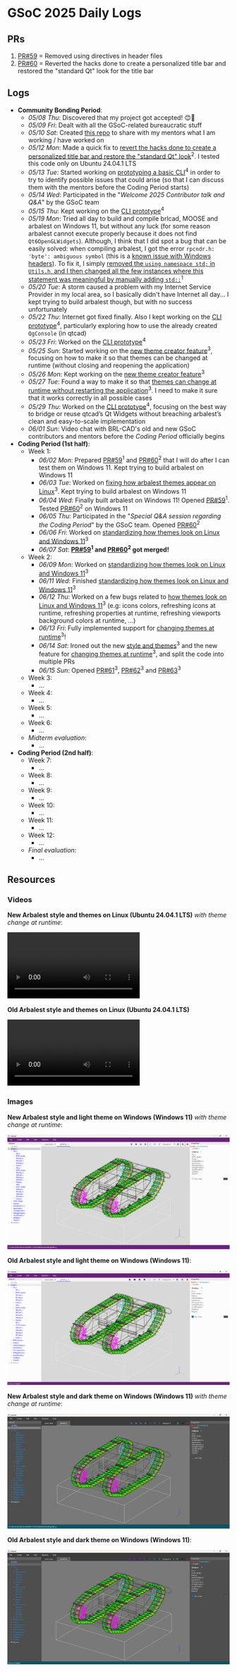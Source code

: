 # GSoC 2025 Daily Logs

## PRs

1. [PR#59](https://github.com/BRL-CAD/arbalest/pull/59) = Removed using directives in header files
2. [PR#60](https://github.com/BRL-CAD/arbalest/pull/60) = Reverted the hacks done to create a personalized title bar and restored the "standard Qt" look for the title bar

## Logs

- **Community Bonding Period**:
    - *05/08 Thu*: Discovered that my project got accepted! 😊🎉
    - *05/09 Fri*: Dealt with all the GSoC-related bureaucratic stuff
    - *05/10 Sat*: Created [this repo](https://github.com/LorenzoPegorari/GSoC25-report) to share with my mentors what I am working / have worked on
    - *05/12 Mon*: Made a quick fix to <ins>revert the hacks done to create a personalized title bar and restore the "standard Qt" look</ins><sup>2</sup>. I tested this code only on Ubuntu 24.04.1 LTS
    - *05/13 Tue*: Started working on <ins>prototyping a basic CLI</ins><sup>4</sup> in order to try to identify possible issues that could arise (so that I can discuss them with the mentors before the Coding Period starts)
    - *05/14 Wed*: Participated in the "*Welcome 2025 Contributor talk and Q&A*" by the GSoC team
    - *05/15 Thu*: Kept working on the <ins>CLI prototype</ins><sup>4</sup>
    - *05/19 Mon*: Tried all day to build and compile brlcad, MOOSE and arbalest on Windows 11, but without any luck (for some reason arbalest cannot execute properly because it does not find `Qt6OpenGLWidgets`). Although, I think that I did spot a bug that can be easily solved: when compiling arbalest, I got the error `rpcndr.h: 'byte': ambiguous symbol` (this is a [known issue with Windows headers](https://developercommunity.visualstudio.com/t/93889)). To fix it, I simply <ins>removed the `using namespace std;` in `Utils.h`, and I then changed all the few instances where this statement was meaningful by manually adding `std::`</ins><sup>1</sup>
    - *05/20 Tue*: A storm caused a problem with my Internet Service Provider in my local area, so I basically didn't have Internet all day... I kept trying to build arbalest though, but with no success unfortunately
    - *05/22 Thu*: Internet got fixed finally. Also I kept working on the <ins>CLI prototype</ins><sup>4</sup>, particularly exploring how to use the already created `QgConsole` (in qtcad)
    - *05/23 Fri*: Worked on the <ins>CLI prototype</ins><sup>4</sup>
    - *05/25 Sun*: Started working on the <ins>new theme creator feature</ins><sup>3</sup>, focusing on how to make it so that themes can be changed at runtime (without closing and reopening the application)
    - *05/26 Mon*: Kept working on the <ins>new theme creator feature</ins><sup>3</sup>
    - *05/27 Tue*: Found a way to make it so that <ins>themes can change at runtime without restarting the application</ins><sup>3</sup>. I need to make it sure that it works correctly in all possible cases
    - *05/29 Thu*: Worked on the <ins>CLI prototype</ins><sup>4</sup>, focusing on the best way to bridge or reuse qtcad’s Qt Widgets without breaching arbalest’s clean and easy-to-scale implementation
    - *06/01 Sun*: Video chat with BRL-CAD's old and new GSoC contributors and mentors before the *Coding Period* officially begins
- **Coding Period (1st half)**:
    - Week 1:
        - *06/02 Mon*: Prepared [PR#59](https://github.com/BRL-CAD/arbalest/pull/59)<sup>1</sup> and [PR#60](https://github.com/BRL-CAD/arbalest/pull/60)<sup>2</sup> that I will do after I can test them on Windows 11. Kept trying to build arbalest on Windows 11
        - *06/03 Tue*: Worked on <ins>fixing how arbalest themes appear on Linux</ins><sup>3</sup>. Kept trying to build arbalest on Windows 11
        - *06/04 Wed*: Finally built arbalest on Windows 11! Opened [PR#59](https://github.com/BRL-CAD/arbalest/pull/59)<sup>1</sup>. Tested [PR#60](https://github.com/BRL-CAD/arbalest/pull/60)<sup>2</sup> on Windows 11 
        - *06/05 Thu*: Participated in the "*Special Q&A session regarding the Coding Period*" by the GSoC team. Opened [PR#60](https://github.com/BRL-CAD/arbalest/pull/60)<sup>2</sup>
        - *06/06 Fri*: Worked on <ins>standardizing how themes look on Linux and Windows 11</ins><sup>3</sup>
        - *06/07 Sat*: **[PR#59](https://github.com/BRL-CAD/arbalest/pull/59)<sup>1</sup> and [PR#60](https://github.com/BRL-CAD/arbalest/pull/60)<sup>2</sup> got merged!**
    - Week 2:
        - *06/09 Mon*: Worked on <ins>standardizing how themes look on Linux and Windows 11</ins><sup>3</sup>
        - *06/11 Wed*: Finished <ins>standardizing how themes look on Linux and Windows 11</ins><sup>3</sup>
        - *06/12 Thu*: Worked on a few bugs related to <ins>how themes look on Linux and Windows 11</ins><sup>3</sup> (e.g: icons colors, refreshing icons at runtime, refreshing properties at runtime, refreshing viewports background colors at runtime, ...)
        - *06/13 Fri*: Fully implemented support for <ins>changing themes at runtime</ins><sup>3</sup>!
        - *06/14 Sat*: Ironed out the new <ins>style and themes</ins><sup>3</sup> and the new feature for <ins>changing themes at runtime</ins><sup>3</sup>, and split the code into multiple PRs
        - *06/15 Sun*: Opened [PR#61](https://github.com/BRL-CAD/arbalest/pull/61)<sup>3</sup>, [PR#62](https://github.com/BRL-CAD/arbalest/pull/62)<sup>3</sup> and [PR#63](https://github.com/BRL-CAD/arbalest/pull/63)<sup>3</sup>
    - Week 3:
        - ...
    - Week 4:
        - ...
    - Week 5:
        - ...
    - Week 6:
        - ...
    - *Midterm evaluation*:
        - ...
- **Coding Period (2nd half)**:
    - Week 7:
        - ...
    - Week 8:
        - ...
    - Week 9:
        - ...
    - Week 10:
        - ...
    - Week 11:
        - ...
    - Week 12:
        - ...
    - *Final evaluation*:
        - ...

## Resources

### Videos

**New Arbalest style and themes on Linux (Ubuntu 24.04.1 LTS)** *with theme change at runtime*:

<video controls>
  <source src="assets/arbalest-linux-new.mp4" type="video/mp4">
</video>

**Old Arbalest style and themes on Linux (Ubuntu 24.04.1 LTS)**

<video controls>
  <source src="assets/arbalest-linux-old.mp4" type="video/mp4">
</video>

### Images

**New Arbalest style and light theme on Windows (Windows 11)** *with theme change at runtime*:

![](assets/arbalest-windows-light-new.png)

**Old Arbalest style and light theme on Windows (Windows 11)**:

![](assets/arbalest-windows-light-old.png)

**New Arbalest style and dark theme on Windows (Windows 11)** *with theme change at runtime*:

![](assets/arbalest-windows-black-new.png)

**Old Arbalest style and dark theme on Windows (Windows 11)**:

![](assets/arbalest-windows-black-old.png)

